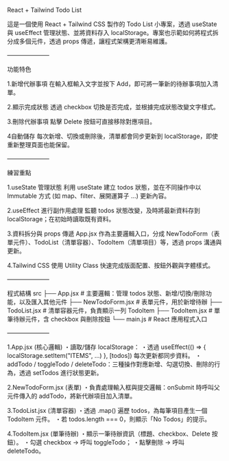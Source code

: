 React + Tailwind Todo List

這是一個使用 React + Tailwind CSS 製作的 Todo List 小專案，透過 useState 與 useEffect 管理狀態、並將資料存入 localStorage。專案也示範如何將程式拆分成多個元件，透過 props 傳遞，讓程式架構更清晰易維護。

———————

功能特色

1.新增代辦事項
在輸入框輸入文字並按下 Add，即可將一筆新的待辦事項加入清單。

2.顯示完成狀態
透過 checkbox 切換是否完成，並根據完成狀態改變文字樣式。

3.刪除代辦事項
點擊 Delete 按鈕可直接移除對應項目。

4自動儲存
每次新增、切換或刪除後，清單都會同步更新到 localStorage，即使重新整理頁面也能保留。

———————

練習重點

1.useState 管理狀態
利用 useState 建立 todos 狀態，並在不同操作中以 Immutable 方式 (如 map、filter、展開運算子 ...) 更新內容。

2.useEffect 進行副作用處理
監聽 todos 狀態改變，及時將最新資料存到 localStorage；在初始時讀取既有資料。

3.資料拆分與 props 傳遞
App.jsx 作為主要邏輯入口，分成 NewTodoForm（表單元件）、TodoList（清單容器）、TodoItem（清單項目）等，透過 props 溝通與更新。

4.Tailwind CSS
使用 Utility Class 快速完成版面配置、按鈕外觀與字體樣式。

———————

程式結構
src
├── App.jsx                # 主要邏輯：管理 todos 狀態、新增/切換/刪除功能，以及匯入其他元件
├── NewTodoForm.jsx        # 表單元件，用於新增待辦
├── TodoList.jsx           # 清單容器元件，負責顯示一列 TodoItem
├── TodoItem.jsx           # 單筆待辦元件，含 checkbox 與刪除按鈕
└── main.js                # React 應用程式入口

———————

1.App.jsx (核心邏輯)
・讀取/儲存 localStorage：
・透過 useEffect(() => { localStorage.setItem("ITEMS", ...) }, [todos]) 每次更新都同步資料。
・addTodo / toggleTodo / deleteTodo：三種操作對應新增、勾選切換、刪除的行為，透過 setTodos 進行狀態更新。

2.NewTodoForm.jsx (表單)
・負責處理輸入框與提交邏輯：onSubmit 時呼叫父元件傳入的 addTodo，將新代辦項目加入清單。

3.TodoList.jsx (清單容器)
・透過 .map() 遍歷 todos，為每筆項目產生一個 TodoItem 元件。
・若 todos.length === 0，則顯示「No Todos」的提示。

4.TodoItem.jsx (單筆待辦)
・顯示一筆待辦資訊（標題、checkbox、Delete 按鈕）。
・勾選 checkbox → 呼叫 toggleTodo；
・點擊刪除 → 呼叫 deleteTodo。